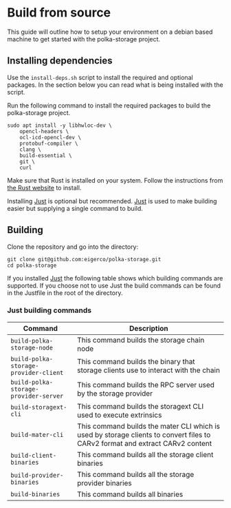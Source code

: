 # Build from source

This guide will outline how to setup your environment on a debian based machine to get started with the polka-storage project.

## Installing dependencies

Use the `install-deps.sh` script to install the required and optional packages.
In the section below you can read what is being installed with the script.

Run the following command to install the required packages to build the polka-storage project.

```shell
sudo apt install -y libhwloc-dev \
    opencl-headers \
    ocl-icd-opencl-dev \
    protobuf-compiler \
    clang \
    build-essential \
    git \
    curl
```

Make sure that Rust is installed on your system. Follow the instructions from [the Rust website](https://www.rust-lang.org/tools/install) to install.

Installing [Just](https://github.com/casey/just) is optional but recommended. [Just](https://github.com/casey/just) is used to make building easier but supplying a single command to build.

## Building

Clone the repository and go into the directory:

```shell
git clone git@github.com:eigerco/polka-storage.git
cd polka-storage
```

If you installed [Just](https://github.com/casey/just) the following table shows which building commands are supported. If you choose not to use Just the build commands can be found in the Justfile in the root of the directory.

### Just building commands

| Command                               | Description                                                                                                                   |
| ------------------------------------- | ----------------------------------------------------------------------------------------------------------------------------- |
| `build-polka-storage-node`            | This command builds the storage chain node                                                                                    |
| `build-polka-storage-provider-client` | This command builds the binary that storage clients use to interact with the chain                                            |
| `build-polka-storage-provider-server` | This command builds the RPC server used by the storage provider                                                               |
| `build-storagext-cli`                 | This command builds the storagext CLI used to execute extrinsics                                                              |
| `build-mater-cli`                     | This command builds the mater CLI which is used by storage clients to convert files to CARv2 format and extract CARv2 content |
| `build-client-binaries`               | This command builds all the storage client binaries                                                                           |
| `build-provider-binaries`             | This command builds all the storage provider binaries                                                                         |
| `build-binaries`                      | This command builds all binaries                                                                                              |
